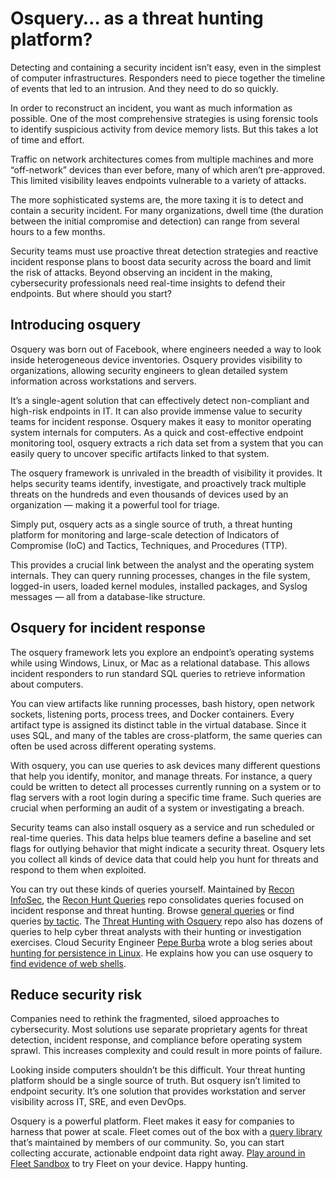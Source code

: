 # Osquery… as a threat hunting platform?

Detecting and containing a security incident isn’t easy, even in the simplest of computer infrastructures. Responders need to piece together the timeline of events that led to an intrusion. And they need to do so quickly.

In order to reconstruct an incident, you want as much information as possible. One of the most comprehensive strategies is using forensic tools to identify suspicious activity from device memory lists. But this takes a lot of time and effort.

Traffic on network architectures comes from multiple machines and more “off-network” devices than ever before, many of which aren’t pre-approved. This limited visibility leaves endpoints vulnerable to a variety of attacks.

The more sophisticated systems are, the more taxing it is to detect and contain a security incident. For many organizations, dwell time (the duration between the initial compromise and detection) can range from several hours to a few months.

Security teams must use proactive threat detection strategies and reactive incident response plans to boost data security across the board and limit the risk of attacks. Beyond observing an incident in the making, cybersecurity professionals need real-time insights to defend their endpoints. But where should you start?

## Introducing osquery

Osquery was born out of Facebook, where engineers needed a way to look inside heterogeneous device inventories. Osquery provides visibility to organizations, allowing security engineers to glean detailed system information across workstations and servers.

It’s a single-agent solution that can effectively detect non-compliant and high-risk endpoints in IT. It can also provide immense value to security teams for incident response. Osquery makes it easy to monitor operating system internals for computers. As a quick and cost-effective endpoint monitoring tool, osquery extracts a rich data set from a system that you can easily query to uncover specific artifacts linked to that system.

The osquery framework is unrivaled in the breadth of visibility it provides. It helps security teams identify, investigate, and proactively track multiple threats on the hundreds and even thousands of devices used by an organization — making it a powerful tool for triage.

Simply put, osquery acts as a single source of truth, a threat hunting platform for monitoring and large-scale detection of Indicators of Compromise (IoC) and Tactics, Techniques, and Procedures (TTP).

This provides a crucial link between the analyst and the operating system internals. They can query running processes, changes in the file system, logged-in users, loaded kernel modules, installed packages, and Syslog messages — all from a database-like structure.

## Osquery for incident response

The osquery framework lets you explore an endpoint’s operating systems while using Windows, Linux, or Mac as a relational database. This allows incident responders to run standard SQL queries to retrieve information about computers.

You can view artifacts like running processes, bash history, open network sockets, listening ports, process trees, and Docker containers. Every artifact type is assigned its distinct table in the virtual database. Since it uses SQL, and many of the tables are cross-platform, the same queries can often be used across different operating systems.

With osquery, you can use queries to ask devices many different questions that help you identify, monitor, and manage threats. For instance, a query could be written to detect all processes currently running on a system or to flag servers with a root login during a specific time frame. Such queries are crucial when performing an audit of a system or investigating a breach.

Security teams can also install osquery as a service and run scheduled or real-time queries. This data helps blue teamers define a baseline and set flags for outlying behavior that might indicate a security threat. Osquery lets you collect all kinds of device data that could help you hunt for threats and respond to them when exploited.

You can try out these kinds of queries yourself. Maintained by [Recon InfoSec](https://twitter.com/Recon_InfoSec), the [Recon Hunt Queries](https://rhq.reconinfosec.com/) repo consolidates queries focused on incident response and threat hunting. Browse [general queries](https://rhq.reconinfosec.com/general/file_enumeration/) or find queries [by tactic](https://rhq.reconinfosec.com/tactics/initial_access/). The [Threat Hunting with Osquery](https://github.com/Kirtar22/ThreatHunting_with_Osquery) repo also has dozens of queries to help cyber threat analysts with their hunting or investigation exercises. Cloud Security Engineer [Pepe Burba](https://twitter.com/__pberba__) wrote a blog series about [hunting for persistence in Linux](https://pberba.github.io/security/2021/11/22/linux-threat-hunting-for-persistence-sysmon-auditd-webshell/#overview-of-blog-series). He explains how you can use osquery to [find evidence of web shells](https://pberba.github.io/security/2021/11/22/linux-threat-hunting-for-persistence-sysmon-auditd-webshell/#17-hunting-for-web-shells-using-osquery).

## Reduce security risk

Companies need to rethink the fragmented, siloed approaches to cybersecurity. Most solutions use separate proprietary agents for threat detection, incident response, and compliance before operating system sprawl. This increases complexity and could result in more points of failure.

Looking inside computers shouldn’t be this difficult. Your threat hunting platform should be a single source of truth. But osquery isn’t limited to endpoint security. It’s one solution that provides workstation and server visibility across IT, SRE, and even DevOps.

Osquery is a powerful platform. Fleet makes it easy for companies to harness that power at scale. Fleet comes out of the box with a [query library](https://fleetdm.com/queries) that’s maintained by members of our community. So, you can start collecting accurate, actionable endpoint data right away. [Play around in Fleet Sandbox](https://fleetdm.com/try-fleet/register) to try Fleet on your device. Happy hunting.
